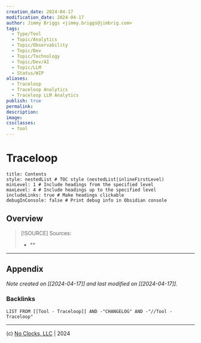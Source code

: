 ```yaml
---
creation_date: 2024-04-17
modification_date: 2024-04-17
author: Jimmy Briggs <jimmy.briggs@jimbrig.com>
tags:
  - Type/Tool
  - Topic/Analytics
  - Topic/Observability
  - Topic/Dev
  - Topic/Technology
  - Topic/Dev/AI
  - Topic/LLM
  - Status/WIP
aliases:
  - Traceloop
  - Traceloop Analytics
  - Traceloop LLM Analytics
publish: true
permalink:
description:
image:
cssclasses:
  - tool
---
```



# Traceloop

```table-of-contents
title: Contents 
style: nestedList # TOC style (nestedList|inlineFirstLevel)
minLevel: 1 # Include headings from the specified level
maxLevel: 4 # Include headings up to the specified level
includeLinks: true # Make headings clickable
debugInConsole: false # Print debug info in Obsidian console
```

## Overview

> [!SOURCE] Sources:
> - **

***

## Appendix

*Note created on [[2024-04-17]] and last modified on [[2024-04-17]].*

### Backlinks

```dataview
LIST FROM [[Tool - Traceloop]] AND -"CHANGELOG" AND -"//Tool - Traceloop"
```

***

(c) [No Clocks, LLC](https://github.com/noclocks) | 2024